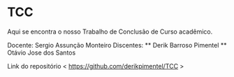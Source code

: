 # TCC
Aqui se encontra o nosso Trabalho de Conclusão de Curso acadêmico.

Docente: Sergio Assunção Monteiro
Discentes:
** Derik Barroso Pimentel
** Otávio Jose dos Santos

Link do repositório < https://github.com/derikpimentel/TCC >

